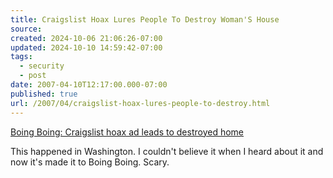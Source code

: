 ```yaml
---
title: Craigslist Hoax Lures People To Destroy Woman'S House
source: 
created: 2024-10-06 21:06:26-07:00
updated: 2024-10-10 14:59:42-07:00
tags:
  - security
  - post
date: 2007-04-10T12:17:00.000-07:00
published: true
url: /2007/04/craigslist-hoax-lures-people-to-destroy.html
---
```



[Boing Boing: Craigslist hoax ad leads to destroyed home](https://www.boingboing.net/2007/04/05/craigslist_hoax_ad_l.html "Boing Boing: Craigslist hoax ad leads to destroyed home")  
  
This happened in Washington. I couldn't believe it when I heard about it and now it's made it to Boing Boing. Scary.